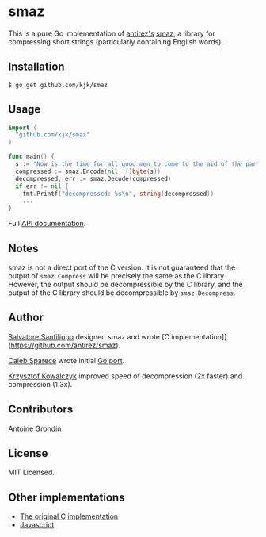 # smaz

This is a pure Go implementation of [antirez's](https://github.com/antirez)
[smaz](https://github.com/antirez/smaz), a library for compressing short strings
(particularly containing English words).

## Installation

    $ go get github.com/kjk/smaz

## Usage

``` go
import (
  "github.com/kjk/smaz"
)

func main() {
  s := "Now is the time for all good men to come to the aid of the party."
  compressed := smaz.Encode(nil, []byte(s))
  decompressed, err := smaz.Decode(compressed)
  if err != nil {
    fmt.Printf("decompressed: %s\n", string(decompressed))
    ...
}
```

Full [API documentation](http://godoc.org/github.com/kjk/smaz).

## Notes

smaz is not a direct port of the C version. It is not guaranteed that the output
of `smaz.Compress` will be precisely the same as the C library. However, the
output should be decompressible by the C library, and the output of the C
library should be decompressible by `smaz.Decompress`.

## Author

[Salvatore Sanfilippo](https://github.com/antirez) designed smaz and wrote
[C implementation]](https://github.com/antirez/smaz).

[Caleb Sparece](https://github.com/cespare) wrote initial
[Go port](https://github.com/cespare/go-smaz).

[Krzysztof Kowalczyk](http://blog.kowalczyk.info) improved speed of
decompression (2x faster) and compression (1.3x).

## Contributors

[Antoine Grondin](https://github.com/aybabtme)

## License

MIT Licensed.

## Other implementations

* [The original C implementation](https://github.com/antirez/smaz)
* [Javascript](https://npmjs.org/package/smaz)
